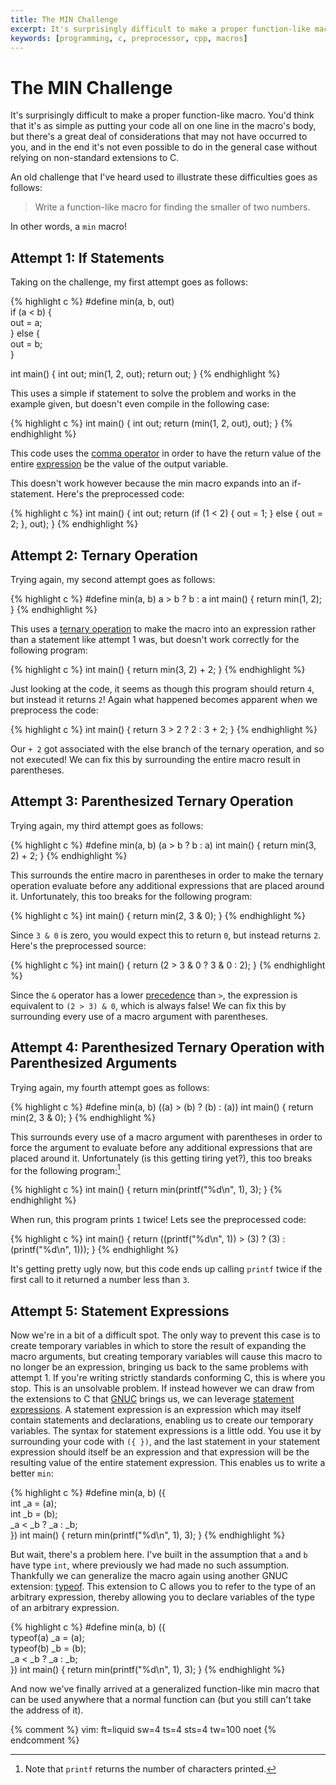 ```yaml
---
title: The MIN Challenge
excerpt: It's surprisingly difficult to make a proper function-like macro.
keywords: [programming, c, preprocessor, cpp, macros]
---
```


# The MIN Challenge

It's surprisingly difficult to make a proper function-like macro. You'd think that it's as simple as
putting your code all on one line in the macro's body, but there's a great deal of considerations
that may not have occurred to you, and in the end it's not even possible to do in the general case
without relying on non-standard extensions to C.

An old challenge that I've heard used to illustrate these difficulties goes as follows:

> Write a function-like macro for finding the smaller of two numbers.

In other words, a `min` macro!

## Attempt 1: If Statements

Taking on the challenge, my first attempt goes as follows:

{% highlight c %}
#define min(a, b, out) \
	if (a < b) { \
		out = a; \
	} else { \
		out = b; \
	}

int main() {
	int out;
	min(1, 2, out);
	return out;
}
{% endhighlight %}

This uses a simple if statement to solve the problem and works in the example given, but doesn't
even compile in the following case:

{% highlight c %}
int main() {
	int out;
	return (min(1, 2, out), out);
}
{% endhighlight %}

This code uses the [comma operator][comma-oper] in order to have the return value of the entire
[expression][stmt-vs-expr] be the value of the output variable.

This doesn't work however because the min macro expands into an if-statement. Here's the
preprocessed code:

{% highlight c %}
int main() {
	int out;
	return (if (1 < 2) { out = 1; } else { out = 2; }, out);
}
{% endhighlight %}

## Attempt 2: Ternary Operation

Trying again, my second attempt goes as follows:

{% highlight c %}
#define min(a, b) a > b ? b : a
int main() {
	return min(1, 2);
}
{% endhighlight %}

This uses a [ternary operation][ternary-op] to make the macro into an expression rather than a
statement like attempt 1 was, but doesn't work correctly for the following program:

{% highlight c %}
int main() {
	return min(3, 2) + 2;
}
{% endhighlight %}

Just looking at the code, it seems as though this program should return `4`, but instead it returns
`2`! Again what happened becomes apparent when we preprocess the code:

{% highlight c %}
int main() {
	return 3 > 2 ? 2 : 3 + 2;
}
{% endhighlight %}

Our `+ 2` got associated with the else branch of the ternary operation, and so not executed! We can
fix this by surrounding the entire macro result in parentheses.

## Attempt 3: Parenthesized Ternary Operation

Trying again, my third attempt goes as follows:

{% highlight c %}
#define min(a, b) (a > b ? b : a)
int main() {
	return min(3, 2) + 2;
}
{% endhighlight %}

This surrounds the entire macro in parentheses in order to make the ternary operation evaluate
before any additional expressions that are placed around it. Unfortunately, this too breaks for the
following program:

{% highlight c %}
int main() {
	return min(2, 3 & 0);
}
{% endhighlight %}

Since `3 & 0` is zero, you would expect this to return `0`, but instead returns `2`. Here's the
preprocessed source:

{% highlight c %}
int main() {
	return (2 > 3 & 0 ? 3 & 0 : 2);
}
{% endhighlight %}

Since the `&` operator has a lower [precedence][c-oper-precedence] than `>`, the expression is
equivalent to `(2 > 3) & 0`, which is always false! We can fix this by surrounding every use of a
macro argument with parentheses.

## Attempt 4: Parenthesized Ternary Operation with Parenthesized Arguments

Trying again, my fourth attempt goes as follows:

{% highlight c %}
#define min(a, b) ((a) > (b) ? (b) : (a))
int main() {
	return min(2, 3 & 0);
}
{% endhighlight %}

This surrounds every use of a macro argument with parentheses in order to force the argument to
evaluate before any additional expressions that are placed around it. Unfortunately (is this getting
tiring yet?), this too breaks for the following program:[^1]

{% highlight c %}
int main() {
	return min(printf("%d\n", 1), 3);
}
{% endhighlight %}

When run, this program prints `1` twice! Lets see the preprocessed code:

{% highlight c %}
int main() {
	return ((printf("%d\n", 1)) > (3) ? (3) : (printf("%d\n", 1)));
}
{% endhighlight %}

It's getting pretty ugly now, but this code ends up calling `printf` twice if the first call to it
returned a number less than `3`.

## Attempt 5: Statement Expressions

Now we're in a bit of a difficult spot. The only way to prevent this case is to create temporary
variables in which to store the result of expanding the macro arguments, but creating temporary
variables will cause this macro to no longer be an expression, bringing us back to the same problems
with attempt 1. If you're writing strictly standards conforming C, this is where you stop. This is
an unsolvable problem. If instead however we can draw from the extensions to C that [GNUC] brings
us, we can leverage [statement expressions][stmt-exprs]. A statement expression is an expression
which may itself contain statements and declarations, enabling us to create our temporary variables.
The syntax for statement expressions is a little odd. You use it by surrounding your code with
`({ })`, and the last statement in your statement expression should itself be an expression and that
expression will be the resulting value of the entire statement expression. This enables us to write
a better `min`:

{% highlight c %}
#define min(a, b) ({ \
	int _a = (a); \
	int _b = (b); \
	_a < _b ? _a : _b; \
})
int main() {
	return min(printf("%d\n", 1), 3);
}
{% endhighlight %}

But wait, there's a problem here. I've built in the assumption that `a` and `b` have type `int`,
where previously we had made no such assumption. Thankfully we can generalize the macro again using
another GNUC extension: [typeof]. This extension to C allows you to refer to the type of an
arbitrary expression, thereby allowing you to declare variables of the type of an arbitrary
expression.

{% highlight c %}
#define min(a, b) ({ \
	typeof(a) _a = (a); \
	typeof(b) _b = (b); \
	_a < _b ? _a : _b; \
})
int main() {
	return min(printf("%d\n", 1), 3);
}
{% endhighlight %}

And now we've finally arrived at a generalized function-like min macro that can be used anywhere
that a normal function can (but you still can't take the address of it).

[^1]: Note that `printf` returns the number of characters printed.

[ternary-op]: https://en.wikipedia.org/wiki/%3F: "Ternary Operation"
[comma-oper]: https://en.wikipedia.org/wiki/Comma_operator "Comma Operator"
[stmt-vs-expr]: https://lambda-the-ultimate.org/node/1044 "Expressions vs Statements"
[c-oper-precedence]: https://en.wikipedia.org/wiki/Operators_in_C_and_C%2B%2B#Operator_precedence "C Operator Precedence"
[GNUC]: https://gcc.gnu.org/onlinedocs/gcc/C-Extensions.html "Extensions to the C Language Family"
[stmt-exprs]: https://gcc.gnu.org/onlinedocs/gcc/Statement-Exprs.html#Statement-Exprs "Statements and Declarations in Expressions"
[typeof]: https://gcc.gnu.org/onlinedocs/gcc/Typeof.html#Typeof "Typeof"

{% comment %}
vim: ft=liquid sw=4 ts=4 sts=4 tw=100 noet
{% endcomment %}
